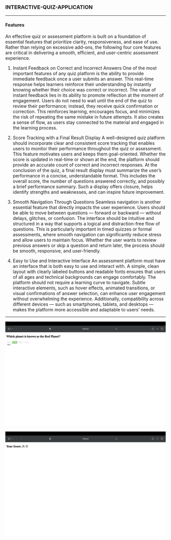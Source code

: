 ### **INTERACTIVE-QUIZ-APPLICATION**  

---  

#### **Features**  

An effective quiz or assessment platform is built on a foundation of essential features that prioritize clarity, responsiveness, and ease of use. Rather than relying on excessive add-ons, the following four core features are critical in delivering a smooth, efficient, and user-centric assessment experience.

1. Instant Feedback on Correct and Incorrect Answers
One of the most important features of any quiz platform is the ability to provide immediate feedback once a user submits an answer. This real-time response helps learners reinforce their understanding by instantly knowing whether their choice was correct or incorrect. The value of instant feedback lies in its ability to promote reflection at the moment of engagement. Users do not need to wait until the end of the quiz to review their performance; instead, they receive quick confirmation or correction. This reinforces learning, encourages focus, and minimizes the risk of repeating the same mistake in future attempts. It also creates a sense of flow, as users stay connected to the material and engaged in the learning process.

2. Score Tracking with a Final Result Display
A well-designed quiz platform should incorporate clear and consistent score tracking that enables users to monitor their performance throughout the quiz or assessment. This feature motivates users and keeps them goal-oriented. Whether the score is updated in real-time or shown at the end, the platform should provide an accurate count of correct and incorrect responses. At the conclusion of the quiz, a final result display must summarize the user’s performance in a concise, understandable format. This includes the overall score, the number of questions answered correctly, and possibly a brief performance summary. Such a display offers closure, helps identify strengths and weaknesses, and can inspire future improvement.

3. Smooth Navigation Through Questions
Seamless navigation is another essential feature that directly impacts the user experience. Users should be able to move between questions — forward or backward — without delays, glitches, or confusion. The interface should be intuitive and structured in a way that supports a logical and distraction-free flow of questions. This is particularly important in timed quizzes or formal assessments, where smooth navigation can significantly reduce stress and allow users to maintain focus. Whether the user wants to review previous answers or skip a question and return later, the process should be smooth, responsive, and user-friendly.

4. Easy to Use and Interactive Interface
An assessment platform must have an interface that is both easy to use and interact with. A simple, clean layout with clearly labeled buttons and readable fonts ensures that users of all ages and technical backgrounds can engage comfortably. The platform should not require a learning curve to navigate. Subtle interactive elements, such as hover effects, animated transitions, or visual confirmations of answer selection, can enhance user engagement without overwhelming the experience. Additionally, compatibility across different devices — such as smartphones, tablets, and desktops — makes the platform more accessible and adaptable to users’ needs.


---  

![Quiz Application Screenshot](quizapplication.png)

![Quiz Application Screenshot](score.png)
